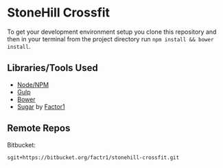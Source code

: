 # StoneHill Crossfit
To get your development environment setup you clone this repository and then in your terminal from the project directory run `npm install && bower install`.

## Libraries/Tools Used
- [Node/NPM](http://nodejs.com)
- [Gulp](http://gulpjs.com)
- [Bower](http://bower.io)
- [Sugar](https://github.com/erwstout/sugar) by [Factor1](http://factor1studios.com)

## Remote Repos
Bitbucket:
```
sgit+https://bitbucket.org/factr1/stonehill-crossfit.git
```
